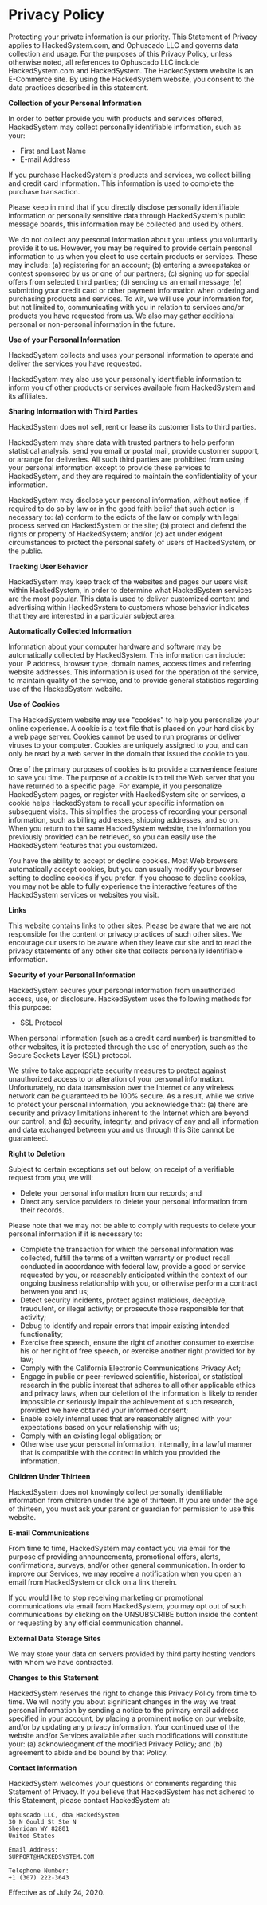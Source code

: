 <!-- status: Published -->
<!-- created: 2020-07-24 13:37:00+00:00 -->
<!-- language: en -->
<!-- title: Privacy Policy -->

# Privacy Policy

Protecting your private information is our priority. This Statement of Privacy applies to HackedSystem.com, and Ophuscado LLC and governs data collection and usage. For the purposes of this Privacy Policy, unless otherwise noted, all references to Ophuscado LLC include HackedSystem.com and HackedSystem. The HackedSystem website is an E-Commerce site. By using the HackedSystem website, you consent to the data practices described in this statement.

**Collection of your Personal Information**

In order to better provide you with products and services offered, HackedSystem may collect personally identifiable information, such as your:

- First and Last Name
- E-mail Address

If you purchase HackedSystem's products and services, we collect billing and credit card information. This information is used to complete the purchase transaction.

Please keep in mind that if you directly disclose personally identifiable information or personally sensitive data through HackedSystem's public message boards, this information may be collected and used by others.

We do not collect any personal information about you unless you voluntarily provide it to us. However, you may be required to provide certain personal information to us when you elect to use certain products or services. These may include: (a) registering for an account; (b) entering a sweepstakes or contest sponsored by us or one of our partners; (c) signing up for special offers from selected third parties; (d) sending us an email message; (e) submitting your credit card or other payment information when ordering and purchasing products and services. To wit, we will use your information for, but not limited to, communicating with you in relation to services and/or products you have requested from us. We also may gather additional personal or non-personal information in the future.

**Use of your Personal Information**

HackedSystem collects and uses your personal information to operate and deliver the services you have requested.

HackedSystem may also use your personally identifiable information to inform you of other products or services available from HackedSystem and its affiliates.

**Sharing Information with Third Parties**

HackedSystem does not sell, rent or lease its customer lists to third parties.

HackedSystem may share data with trusted partners to help perform statistical analysis, send you email or postal mail, provide customer support, or arrange for deliveries. All such third parties are prohibited from using your personal information except to provide these services to HackedSystem, and they are required to maintain the confidentiality of your information.

HackedSystem may disclose your personal information, without notice, if required to do so by law or in the good faith belief that such action is necessary to: (a) conform to the edicts of the law or comply with legal process served on HackedSystem or the site; (b) protect and defend the rights or property of HackedSystem; and/or (c) act under exigent circumstances to protect the personal safety of users of HackedSystem, or the public.

**Tracking User Behavior**

HackedSystem may keep track of the websites and pages our users visit within HackedSystem, in order to determine what HackedSystem services are the most popular. This data is used to deliver customized content and advertising within HackedSystem to customers whose behavior indicates that they are interested in a particular subject area.

**Automatically Collected Information**

Information about your computer hardware and software may be automatically collected by HackedSystem. This information can include: your IP address, browser type, domain names, access times and referring website addresses. This information is used for the operation of the service, to maintain quality of the service, and to provide general statistics regarding use of the HackedSystem website.

**Use of Cookies**

The HackedSystem website may use "cookies" to help you personalize your online experience. A cookie is a text file that is placed on your hard disk by a web page server. Cookies cannot be used to run programs or deliver viruses to your computer. Cookies are uniquely assigned to you, and can only be read by a web server in the domain that issued the cookie to you.

One of the primary purposes of cookies is to provide a convenience feature to save you time. The purpose of a cookie is to tell the Web server that you have returned to a specific page. For example, if you personalize HackedSystem pages, or register with HackedSystem site or services, a cookie helps HackedSystem to recall your specific information on subsequent visits. This simplifies the process of recording your personal information, such as billing addresses, shipping addresses, and so on. When you return to the same HackedSystem website, the information you previously provided can be retrieved, so you can easily use the HackedSystem features that you customized.

You have the ability to accept or decline cookies. Most Web browsers automatically accept cookies, but you can usually modify your browser setting to decline cookies if you prefer. If you choose to decline cookies, you may not be able to fully experience the interactive features of the HackedSystem services or websites you visit.

**Links**

This website contains links to other sites. Please be aware that we are not responsible for the content or privacy practices of such other sites. We encourage our users to be aware when they leave our site and to read the privacy statements of any other site that collects personally identifiable information.

**Security of your Personal Information**

HackedSystem secures your personal information from unauthorized access, use, or disclosure. HackedSystem uses the following methods for this purpose:

- SSL Protocol

When personal information (such as a credit card number) is transmitted to other websites, it is protected through the use of encryption, such as the Secure Sockets Layer (SSL) protocol.

We strive to take appropriate security measures to protect against unauthorized access to or alteration of your personal information. Unfortunately, no data transmission over the Internet or any wireless network can be guaranteed to be 100% secure. As a result, while we strive to protect your personal information, you acknowledge that: (a) there are security and privacy limitations inherent to the Internet which are beyond our control; and (b) security, integrity, and privacy of any and all information and data exchanged between you and us through this Site cannot be guaranteed.

**Right to Deletion**

Subject to certain exceptions set out below, on receipt of a verifiable request from you, we will:

- Delete your personal information from our records; and
- Direct any service providers to delete your personal information from their records.

Please note that we may not be able to comply with requests to delete your personal information if it is necessary to:

- Complete the transaction for which the personal information was collected, fulfill the terms of a written warranty or product recall conducted in accordance with federal law, provide a good or service requested by you, or reasonably anticipated within the context of our ongoing business relationship with you, or otherwise perform a contract between you and us;
- Detect security incidents, protect against malicious, deceptive, fraudulent, or illegal activity; or prosecute those responsible for that activity;
- Debug to identify and repair errors that impair existing intended functionality;
- Exercise free speech, ensure the right of another consumer to exercise his or her right of free speech, or exercise another right provided for by law;
- Comply with the California Electronic Communications Privacy Act;
- Engage in public or peer-reviewed scientific, historical, or statistical research in the public interest that adheres to all other applicable ethics and privacy laws, when our deletion of the information is likely to render impossible or seriously impair the achievement of such research, provided we have obtained your informed consent;
- Enable solely internal uses that are reasonably aligned with your expectations based on your relationship with us;
- Comply with an existing legal obligation; or
- Otherwise use your personal information, internally, in a lawful manner that is compatible with the context in which you provided the information.

**Children Under Thirteen**

HackedSystem does not knowingly collect personally identifiable information from children under the age of thirteen. If you are under the age of thirteen, you must ask your parent or guardian for permission to use this website.

**E-mail Communications**

From time to time, HackedSystem may contact you via email for the purpose of providing announcements, promotional offers, alerts, confirmations, surveys, and/or other general communication. In order to improve our Services, we may receive a notification when you open an email from HackedSystem or click on a link therein.

If you would like to stop receiving marketing or promotional communications via email from HackedSystem, you may opt out of such communications by clicking on the UNSUBSCRIBE button inside the content or requesting by any official communication channel.

**External Data Storage Sites**

We may store your data on servers provided by third party hosting vendors with whom we have contracted.

**Changes to this Statement**

HackedSystem reserves the right to change this Privacy Policy from time to time. We will notify you about significant changes in the way we treat personal information by sending a notice to the primary email address specified in your account, by placing a prominent notice on our website, and/or by updating any privacy information. Your continued use of the website and/or Services available after such modifications will constitute your: (a) acknowledgment of the modified Privacy Policy; and (b) agreement to abide and be bound by that Policy.

**Contact Information**

HackedSystem welcomes your questions or comments regarding this Statement of Privacy. If you believe that HackedSystem has not adhered to this Statement, please contact HackedSystem at:

    Ophuscado LLC, dba HackedSystem
    30 N Gould St Ste N
    Sheridan WY 82801
    United States

    Email Address:
    SUPPORT@HACKEDSYSTEM.COM

    Telephone Number:
    +1 (307) 222-3643

Effective as of July 24, 2020.
